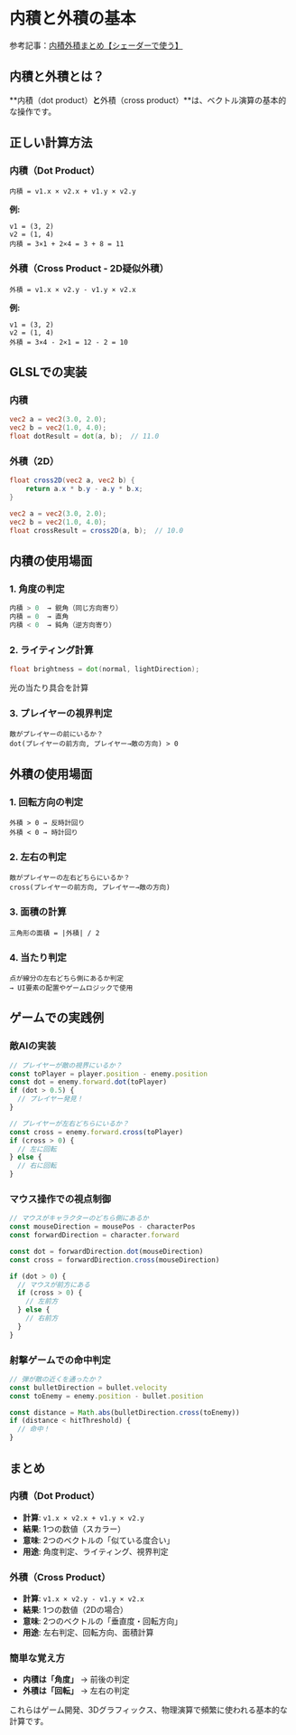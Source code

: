 # 内積と外積の基本

参考記事：[内積外積まとめ【シェーダーで使う】](https://qiita.com/gaziya5/items/52ec06b5a7dd3b345d9e)

## 内積と外積とは？

**内積（dot product）**と**外積（cross product）**は、ベクトル演算の基本的な操作です。

## 正しい計算方法

### 内積（Dot Product）
```
内積 = v1.x × v2.x + v1.y × v2.y
```

**例:**
```
v1 = (3, 2)
v2 = (1, 4)
内積 = 3×1 + 2×4 = 3 + 8 = 11
```

### 外積（Cross Product - 2D疑似外積）
```
外積 = v1.x × v2.y - v1.y × v2.x
```

**例:**
```
v1 = (3, 2)
v2 = (1, 4)
外積 = 3×4 - 2×1 = 12 - 2 = 10
```

## GLSLでの実装

### 内積
```glsl
vec2 a = vec2(3.0, 2.0);
vec2 b = vec2(1.0, 4.0);
float dotResult = dot(a, b);  // 11.0
```

### 外積（2D）
```glsl
float cross2D(vec2 a, vec2 b) {
    return a.x * b.y - a.y * b.x;
}

vec2 a = vec2(3.0, 2.0);
vec2 b = vec2(1.0, 4.0);
float crossResult = cross2D(a, b);  // 10.0
```

## 内積の使用場面

### 1. 角度の判定
```glsl
内積 > 0  → 鋭角（同じ方向寄り）
内積 = 0  → 直角
内積 < 0  → 鈍角（逆方向寄り）
```

### 2. ライティング計算
```glsl
float brightness = dot(normal, lightDirection);
```
光の当たり具合を計算

### 3. プレイヤーの視界判定
```
敵がプレイヤーの前にいるか？
dot(プレイヤーの前方向, プレイヤー→敵の方向) > 0
```

## 外積の使用場面

### 1. 回転方向の判定
```
外積 > 0 → 反時計回り
外積 < 0 → 時計回り
```

### 2. 左右の判定
```
敵がプレイヤーの左右どちらにいるか？
cross(プレイヤーの前方向, プレイヤー→敵の方向)
```

### 3. 面積の計算
```
三角形の面積 = |外積| / 2
```

### 4. 当たり判定
```
点が線分の左右どちら側にあるか判定
→ UI要素の配置やゲームロジックで使用
```

## ゲームでの実践例

### 敵AIの実装
```javascript
// プレイヤーが敵の視界にいるか？
const toPlayer = player.position - enemy.position
const dot = enemy.forward.dot(toPlayer)
if (dot > 0.5) {
  // プレイヤー発見！
}

// プレイヤーが左右どちらにいるか？
const cross = enemy.forward.cross(toPlayer)
if (cross > 0) {
  // 左に回転
} else {
  // 右に回転
}
```

### マウス操作での視点制御
```javascript
// マウスがキャラクターのどちら側にあるか
const mouseDirection = mousePos - characterPos
const forwardDirection = character.forward

const dot = forwardDirection.dot(mouseDirection)
const cross = forwardDirection.cross(mouseDirection)

if (dot > 0) {
  // マウスが前方にある
  if (cross > 0) {
    // 左前方
  } else {
    // 右前方
  }
}
```

### 射撃ゲームでの命中判定
```javascript
// 弾が敵の近くを通ったか？
const bulletDirection = bullet.velocity
const toEnemy = enemy.position - bullet.position

const distance = Math.abs(bulletDirection.cross(toEnemy))
if (distance < hitThreshold) {
  // 命中！
}
```

## まとめ

### 内積（Dot Product）
- **計算**: `v1.x × v2.x + v1.y × v2.y`
- **結果**: 1つの数値（スカラー）
- **意味**: 2つのベクトルの「似ている度合い」
- **用途**: 角度判定、ライティング、視界判定

### 外積（Cross Product）
- **計算**: `v1.x × v2.y - v1.y × v2.x`
- **結果**: 1つの数値（2Dの場合）
- **意味**: 2つのベクトルの「垂直度・回転方向」
- **用途**: 左右判定、回転方向、面積計算

### 簡単な覚え方
- **内積は「角度」** → 前後の判定
- **外積は「回転」** → 左右の判定

これらはゲーム開発、3Dグラフィックス、物理演算で頻繁に使われる基本的な計算です。